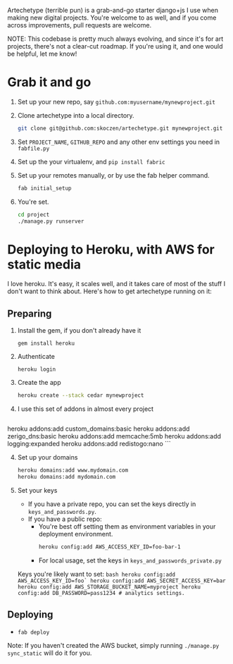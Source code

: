 Artechetype (terrible pun) is a grab-and-go starter django+js I use when making new digital projects.  You're welcome to as well, and if you come across improvements, pull requests are welcome.

NOTE: This codebase is pretty much always evolving, and since it's for art projects, there's not a clear-cut roadmap.  If you're using it, and one would be helpful, let me know!

Grab it and go
==============

1. Set up your new repo, say `github.com:myusername/mynewproject.git`

2. Clone artechetype into a local directory.
	
	```bash
	git clone git@github.com:skoczen/artechetype.git mynewproject.git
	```

3. Set `PROJECT_NAME`, `GITHUB_REPO` and any other env settings you need in `fabfile.py`

4. Set up the your virtualenv, and `pip install fabric`

5. Set up your remotes manually, or by use the fab helper command.
	
	```bash
	fab initial_setup
	```

5. You're set. 
	
	```bash
	cd project
	./manage.py runserver
	```



Deploying to Heroku, with AWS for static media
==============================================

I love heroku. It's easy, it scales well, and it takes care of most of the stuff I don't want to think about.  Here's how to get artechetype running on it:

Preparing
---------


1. Install the gem, if you don't already have it

	```gem install heroku```

2. Authenticate

	```heroku login```

3. Create the app
	
	```bash
	heroku create --stack cedar mynewproject
	```

3. I use this set of addons in almost every project

	```bash
heroku addons:add custom_domains:basic
heroku addons:add zerigo_dns:basic
heroku addons:add memcache:5mb
heroku addons:add logging:expanded
heroku addons:add redistogo:nano
	```

4. Set up your domains

	```bash
	heroku domains:add www.mydomain.com
	heroku domains:add mydomain.com
	```

5. Set your keys

	* If you have a private repo, you can set the keys directly in `keys_and_passwords.py`.
	* If you have a public repo:
		* You're best off setting them as environment variables in your deployment environment.  
			```bash
			heroku config:add AWS_ACCESS_KEY_ID=foo-bar-1
			```
		* For local usage, set the keys in `keys_and_passwords_private.py`

	Keys you're likely want to set:
		```bash
		heroku config:add AWS_ACCESS_KEY_ID=foo`
		heroku config:add AWS_SECRET_ACCESS_KEY=bar
		heroku config:add AWS_STORAGE_BUCKET_NAME=myproject
		heroku config:add DB_PASSWORD=pass1234
		# analytics settings.
		```
	

Deploying
---------

* `fab deploy`

Note: If you haven't created the AWS bucket, simply running `./manage.py sync_static` will do it for you.
